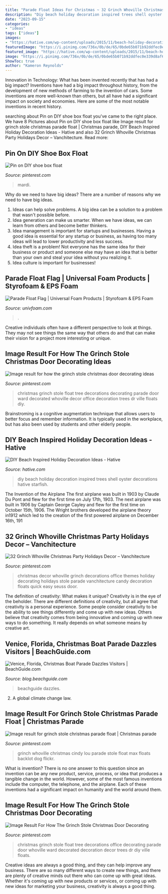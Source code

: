 ```yaml
---
title: "Parade Float Ideas For Christmas ~ 32 Grinch Whoville Christmas Party Holidays Decor – Vanchitecture"
description: "Diy beach holiday decoration inspired trees shell oyster decorations hative starfish"
date: "2023-09-15"
categories:
- "ideas"
tags: ["ideas"]
images:
- "https://hative.com/wp-content/uploads/2015/11/beach-holiday-decorations/1-diy-beach-inspired-holiday-decoration-ideas.jpg"
featuredImage: "https://i.pinimg.com/736x/0b/de/65/0bde65b071b92ddfec0e339d8af6430b.jpg"
featured_image: "https://hative.com/wp-content/uploads/2015/11/beach-holiday-decorations/1-diy-beach-inspired-holiday-decoration-ideas.jpg"
image: "https://i.pinimg.com/736x/0b/de/65/0bde65b071b92ddfec0e339d8af6430b.jpg"
ShowToc: true
author: "Kameron Reynolds"
---
```



Innovation in Technology: What has been invented recently that has had a big impact?
Inventions have had a big impact throughout history, from the development of new methods of farming to the invention of cars. Some inventions are more well-known than others, but all have had a significant impact on society and economies. Here are some of the most notable inventions in recent history.

	

		
searching about Pin on DIY shoe box float you've came to the right place. We have 8 Pictures about Pin on DIY shoe box float like Image result for grinch stole christmas parade float | Christmas parade, DIY Beach Inspired Holiday Decoration Ideas - Hative and also 32 Grinch Whoville Christmas Party Holidays Decor – Vanchitecture. Read more:
		
    
## Pin On DIY Shoe Box Float

<img loading=lazy src="https://i.pinimg.com/736x/e6/76/95/e67695ed46e8178c702d52cc89cff25d--diy-shoe-shoe-box.jpg" onerror="this.onerror=null;this.src='https://tse1.mm.bing.net/th?id=OIP.fDlkulT6OK-CZkCsJaq-pAHaJ3&amp;pid=15.1';" alt="Pin on DIY shoe box float">

_Source: pinterest.com_

>mardi. 

	

Why do we need to have big ideas?
There are a number of reasons why we need to have big ideas. 
1. Ideas can help solve problems. A big idea can be a solution to a problem that wasn't possible before. 
2. Idea generation can make us smarter. When we have ideas, we can learn from others and become better thinkers. 
3. Idea management is important for startups and businesses. Having a good idea is essential for any startup or business, as having too many ideas will lead to lower productivity and less success. 
4. Idea theft is a problem! Not everyone has the same idea for their business or product and someone else may have an idea that is better than your own and steal your idea without you realizing it. 
5. Idea culture is important for businesses!

    
## Parade Float Flag | Universal Foam Products | Styrofoam &amp; EPS Foam

<img loading=lazy src="https://univfoam.com/wp-content/uploads/2016/03/Parade_Float_US_Flag.jpg" onerror="this.onerror=null;this.src='https://tse1.mm.bing.net/th?id=OIP.bCYZ0OFcH1Yx2gIHuKNwPgHaH0&amp;pid=15.1';" alt="Parade Float Flag | Universal Foam Products | Styrofoam &amp; EPS Foam">

_Source: univfoam.com_

>. 

	

Creative individuals often have a different perspective to look at things. They may not see things the same way that others do and that can make their vision for a project more interesting or unique.

    
## Image Result For How The Grinch Stole Christmas Door Decorating Ideas

<img loading=lazy src="https://i.pinimg.com/736x/19/a1/d8/19a1d89c02bfc03112df1f7759c90ac2.jpg" onerror="this.onerror=null;this.src='https://tse3.mm.bing.net/th?id=OIP.8M9LW7V70mCsgi-oDcWRJwHaNK&amp;pid=15.1';" alt="Image result for how the grinch stole christmas door decorating ideas">

_Source: pinterest.com_

>christmas grinch stole float tree decorations decorating parade door ward decorated whoville decor office decoration trees dr ville floats diy. 

	

Brainstroming is a cognitive augmentation technique that allows users to better focus and remember information. It is typically used in the workplace, but has also been used by students and other elderly people.

    
## DIY Beach Inspired Holiday Decoration Ideas - Hative

<img loading=lazy src="https://hative.com/wp-content/uploads/2015/11/beach-holiday-decorations/1-diy-beach-inspired-holiday-decoration-ideas.jpg" onerror="this.onerror=null;this.src='https://tse3.mm.bing.net/th?id=OIP.D1UQwBHQrlivfGwfzmiZngHaKM&amp;pid=15.1';" alt="DIY Beach Inspired Holiday Decoration Ideas - Hative">

_Source: hative.com_

>diy beach holiday decoration inspired trees shell oyster decorations hative starfish. 

	

The Invention of the Airplane
The first airplane was built in 1903 by Claude Du Pont and flew for the first time on July 17th, 1903. The next airplane was built in 1906 by Captain George Cayley and flew for the first time on October 15th, 1906. The Wright brothers developed the airplane theory in1912 which led to the creation of the first powered airplane on December 16th, 191
    
## 32 Grinch Whoville Christmas Party Holidays Decor – Vanchitecture

<img loading=lazy src="https://i.pinimg.com/736x/4c/82/09/4c8209f2adb55b6edf1cca02481a08f4.jpg" onerror="this.onerror=null;this.src='https://tse2.mm.bing.net/th?id=OIP.HiFluooRU31o_wdw6OlPKwHaE7&amp;pid=15.1';" alt="32 Grinch Whoville Christmas Party Holidays Decor – Vanchitecture">

_Source: pinterest.com_

>christmas decor whoville grinch decorations office themes holiday decorating holidays stole parade vanchitecture candy decoration floats quick easy seuss door. 

	

The definition of creativity: What makes it unique?
Creativity is in the eye of the beholder. There are different definitions of creativity, but all agree that creativity is a personal experience. Some people consider creativity to be the ability to see things differently and come up with new ideas. Others believe that creativity comes from being innovative and coming up with new ways to do something. It really depends on what someone means by creative art.

    
## Venice, Florida, Christmas Boat Parade Dazzles Visitors | BeachGuide.com

<img loading=lazy src="http://blog.beachguide.com/wp-content/uploads/2017/10/venice-christmas-boat-parade-4.jpg" onerror="this.onerror=null;this.src='https://tse1.mm.bing.net/th?id=OIP.U_LBmXJV6zLUu_mfeGWXEQHaE8&amp;pid=15.1';" alt="Venice, Florida, Christmas Boat Parade Dazzles Visitors | BeachGuide.com">

_Source: blog.beachguide.com_

>beachguide dazzles. 

	

2. A global climate change law.

    
## Image Result For Grinch Stole Christmas Parade Float | Christmas Parade

<img loading=lazy src="https://i.pinimg.com/736x/0b/de/65/0bde65b071b92ddfec0e339d8af6430b.jpg" onerror="this.onerror=null;this.src='https://tse1.mm.bing.net/th?id=OIP.JTOfPqByv31XgxV6Gm53fwHaLH&amp;pid=15.1';" alt="Image result for grinch stole christmas parade float | Christmas parade">

_Source: pinterest.com_

>grinch whoville christmas cindy lou parade stole float max floats backlot dog flickr. 

	

What is invention?
There is no one answer to this question since an invention can be any new product, service, process, or idea that produces a tangible change in the world. However, some of the most famous inventions include the computer, the telephone, and the airplane. Each of these inventions had a significant impact on humanity and the world around them.

    
## Image Result For How The Grinch Stole Christmas Door Decorating

<img loading=lazy src="https://i.pinimg.com/736x/f0/cf/4b/f0cf4b5bb57bd260ac822fa80dc59127.jpg" onerror="this.onerror=null;this.src='https://tse1.mm.bing.net/th?id=OIP.MdAXFgwN4_lCi6iA96ogAQHaNK&amp;pid=15.1';" alt="Image Result For How The Grinch Stole Christmas Door Decorating">

_Source: pinterest.com_

>christmas grinch stole float tree decorations office decorating parade door whoville ward decorated decoration decor trees dr diy ville floats. 

	

Creative ideas are always a good thing, and they can help improve any business. There are so many different ways to create new things, and there are plenty of creative minds out there who can come up with great ideas. Whether it's coming up with new products or services, or coming up with new ideas for marketing your business, creativity is always a good thing.

